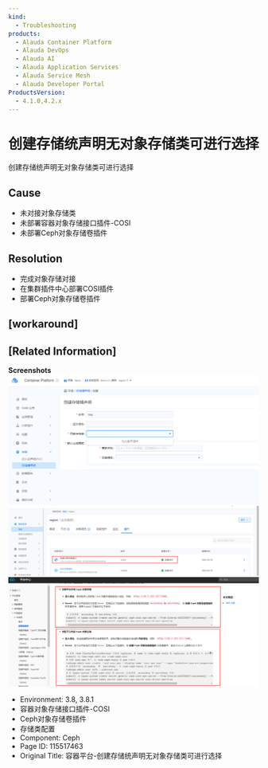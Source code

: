 ```yaml
---
kind:
  - Troubleshooting
products:
  - Alauda Container Platform
  - Alauda DevOps
  - Alauda AI
  - Alauda Application Services
  - Alauda Service Mesh
  - Alauda Developer Portal
ProductsVersion:
  - 4.1.0,4.2.x
---
```

<!-- A type of document that involves encountering a fault, diagnosing it, performing root cause analysis, and providing solutions. -->

# 创建存储统声明无对象存储类可进行选择

创建存储统声明无对象存储类可进行选择

## Cause
- 未对接对象存储类
- 未部署容器对象存储接口插件-COSI
- 未部署Ceph对象存储卷插件

## Resolution
- 完成对象存储对接
- 在集群插件中心部署COSI插件
- 部署Ceph对象存储卷插件

## [workaround]

## [Related Information]
**Screenshots**
![](assets/rong-qi-ping-tai-chuang-jian-cun-chu-tong-sheng-ming-wu-dui-xiang-cun-chu-lei-ke/image2022-5-16_16-2-51.png)
**![](assets/rong-qi-ping-tai-chuang-jian-cun-chu-tong-sheng-ming-wu-dui-xiang-cun-chu-lei-ke/image2022-5-16_16-7-40.png)**
**![](assets/rong-qi-ping-tai-chuang-jian-cun-chu-tong-sheng-ming-wu-dui-xiang-cun-chu-lei-ke/image2022-5-16_16-7-15.png)**
- Environment: 3.8, 3.8.1
- 容器对象存储接口插件-COSI
- Ceph对象存储卷插件
- 存储类配置
- Component: Ceph
- Page ID: 115517463
- Original Title: 容器平台-创建存储统声明无对象存储类可进行选择
